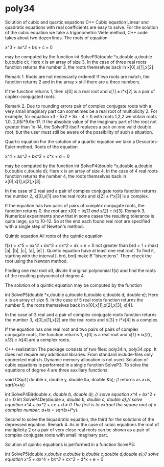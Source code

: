 # poly34
Solution of cubic and quartic equations C++
Cubic equation
Linear and quadratic equations with real coefficients are easy to solve. For the solution of the cubic equation we take a trigonometric Viete method, C++ code takes about two dozen lines. The roots of equation

x^3 + a*x^2 + b*x + c = 0

may be computed by the function
int   SolveP3(double *x,double a,double b,double c);
Here x is an array of size 3.
In the case of three real roots function returns the number 3, the roots themselves back in x[0],x[1],x[2].

Remark 1. Roots are not necessarily ordered!
If two roots are match, the function returns 2 and in the array x still there are a three numbers.

If the function returns 1, then x[0] is a real root and x[1] ± i*x[2] is a pair of coplex-conjugated roots.

Remark 2. Due to rounding errors pair of complex conjugate roots with a very small imaginary part can sometimes be a real root of multiplicity 2. For example, for equation x3 - 5x2 + 8x - 4 = 0 with roots 1,2,2 we obtain roots     1.0, 2.0Бi*9.6e-17. If the absolute value of the imaginary part of the root not greater than 1e-14, the SolveP3 itself replaces a pair on one valid double root, but the user must still be aware of the possibility of such a situation.

Quartic equation
For the solution of a quartic equation we take a Descartes-Euler method. Roots of the equation

x^4 + a*x^3 + b*x^2 + c*x + d = 0

may be computed by the function
int   SolveP4(double *x,double a,double b,double c,double d);
Here x is an array of size 4.
In the case of 4 real roots function returns the number 4, the roots themselves back in x[0],x[1],x[2],x[3].

In the case of 2 real and a pair of complex conjugate roots function returns the number 2, x[0],x[1] are the real roots and x[2] ± i*x[3] is a complex.

If the equation has two pairs of pairs of complex conjugate roots, the function returns 0, the root are x[0] ± i*x[1] and x[2] ± i*x[3].
Remark 3. Numerical experiments show that in some cases the resulting tolerance is quite large, up to 10-12. So at the end each found real root are specified with a single step of Newton's method.

Quintic equation
All roots of the quintic equation

f(x) = x^5 + a*x^4 + b*x^3 + c*x^2 + d*x + e = 0
not greater than
brd = 1 + max( |a|, |b|, |c|, |d|, |e| ).
Quintic equation have at least one real root. To find it, starting with the interval [-brd, brd] make 6 "bisections". Then check the root using the Newton method.

Finding one real root x0, divide it original polynomial f(x) and find the roots of the resulting polynomial of degree 4.

The solution of a quintic equation may be computed by the function

int   SolveP5(double *x,double a,double b,double c,double d, double e);
Here x is an array of size 5.
In the case of 5 real roots function returns the number 5, the roots themselves back in x[0],x[1],x[2],x[3], x[4].

In the case of 3 real and a pair of complex conjugate roots function returns the number 3, x[0],x[1],x[2] are the real roots and x[3] ± i*x[4] is a complex.

If the equation has one real root and two pairs of pairs of complex conjugate roots, the function returns 1, x[0] is a real root and x[1] ± i*x[2] , x[3] ± i*x[4] are a complex roots.

C++-realization
The package consists of two files: poly34.h, poly34.cpp. It does not require any additional libraries. From standard include-files only connected math.h. Dynamic memory allocation is not used.
Solution of cubic equations is performed in a single function SolveP3. To solve the equations of degree 4 are three auxiliary functions:

void  CSqrt( double x, double y, double &a, double &b);  // returns as a+i*s,  sqrt(x+i*y)

int   SolveP4Bi(double *x, double b, double d);	         // solve equation x^4 + b*x^2 + d = 0
int   SolveP4De(double *x, double b, double c, double d);// solve equation x^4 + b*x^2 + c*x + d = 0
The first is to extract the square root of a complex number: a+i*s = sqrt(x+i*y).

Second to solve the biquadratic equation, the third for the solutions of the depressed equation.
Remark 4. As in the case of cubic equations the root of multiplicity 2 or a pair of very close real roots can be shown as a pair of complex conjugate roots with small imaginary part.

Solution of quintic equations is performed in a function SolveP5:

int   SolveP5(double *x,double a,double b,double c,double d,double e);// solve equation x^5 + a*x^4 + b*x^3 + c*x^2 + d*x + e = 0

